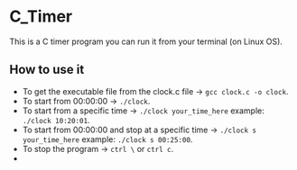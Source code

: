 # C_Timer
This is a C timer program you can run it from your terminal (on Linux OS).

## How to use it
- To get the executable file from the clock.c file -> `gcc clock.c -o clock`.
- To start from 00:00:00 -> `./clock`.
- To start from a specific time -> `./clock your_time_here` example: `./clock 10:20:01`.
- To start from 00:00:00 and stop at a specific time -> `./clock s your_time_here` example: `./clock s 00:25:00`.
- To stop the program -> `ctrl \` or `ctrl c`.
- 

